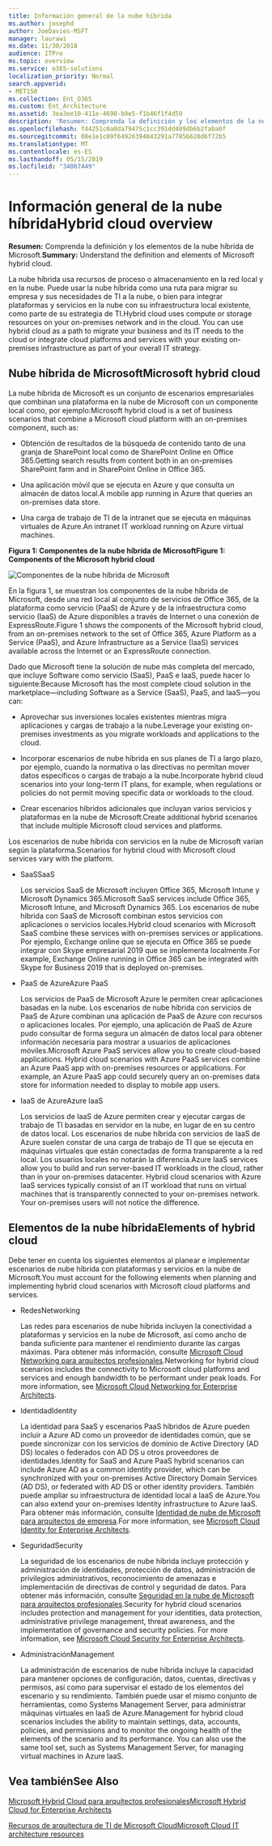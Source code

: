 ```yaml
---
title: Información general de la nube híbrida
ms.author: josephd
author: JoeDavies-MSFT
manager: laurawi
ms.date: 11/30/2018
audience: ITPro
ms.topic: overview
ms.service: o365-solutions
localization_priority: Normal
search.appverid:
- MET150
ms.collection: Ent_O365
ms.custom: Ent_Architecture
ms.assetid: 3ea3ee10-411e-4690-b9e5-f1b46f1f4d59
description: 'Resumen: Comprenda la definición y los elementos de la nube híbrida de Microsoft.'
ms.openlocfilehash: f44251c0a0da79475c1cc391dd409db6b2faba0f
ms.sourcegitcommit: 08e1e1c09f64926394043291a77856620d6f72b5
ms.translationtype: MT
ms.contentlocale: es-ES
ms.lasthandoff: 05/15/2019
ms.locfileid: "34067449"
---
```

# <a name="hybrid-cloud-overview"></a><span data-ttu-id="7ca5f-103">Información general de la nube híbrida</span><span class="sxs-lookup"><span data-stu-id="7ca5f-103">Hybrid cloud overview</span></span>

 <span data-ttu-id="7ca5f-104">**Resumen:** Comprenda la definición y los elementos de la nube híbrida de Microsoft.</span><span class="sxs-lookup"><span data-stu-id="7ca5f-104">**Summary:** Understand the definition and elements of Microsoft hybrid cloud.</span></span>
  
<span data-ttu-id="7ca5f-p101">La nube híbrida usa recursos de proceso o almacenamiento en la red local y en la nube. Puede usar la nube híbrida como una ruta para migrar su empresa y sus necesidades de TI a la nube, o bien para integrar plataformas y servicios en la nube con su infraestructura local existente, como parte de su estrategia de TI.</span><span class="sxs-lookup"><span data-stu-id="7ca5f-p101">Hybrid cloud uses compute or storage resources on your on-premises network and in the cloud. You can use hybrid cloud as a path to migrate your business and its IT needs to the cloud or integrate cloud platforms and services with your existing on-premises infrastructure as part of your overall IT strategy.</span></span>
  
## <a name="microsoft-hybrid-cloud"></a><span data-ttu-id="7ca5f-107">Nube híbrida de Microsoft</span><span class="sxs-lookup"><span data-stu-id="7ca5f-107">Microsoft hybrid cloud</span></span>

<span data-ttu-id="7ca5f-108">La nube híbrida de Microsoft es un conjunto de escenarios empresariales que combinan una plataforma en la nube de Microsoft con un componente local como, por ejemplo:</span><span class="sxs-lookup"><span data-stu-id="7ca5f-108">Microsoft hybrid cloud is a set of business scenarios that combine a Microsoft cloud platform with an on-premises component, such as:</span></span> 
  
- <span data-ttu-id="7ca5f-109">Obtención de resultados de la búsqueda de contenido tanto de una granja de SharePoint local como de SharePoint Online en Office 365.</span><span class="sxs-lookup"><span data-stu-id="7ca5f-109">Getting search results from content both in an on-premises SharePoint farm and in SharePoint Online in Office 365.</span></span>
    
- <span data-ttu-id="7ca5f-110">Una aplicación móvil que se ejecuta en Azure y que consulta un almacén de datos local.</span><span class="sxs-lookup"><span data-stu-id="7ca5f-110">A mobile app running in Azure that queries an on-premises data store.</span></span>
    
- <span data-ttu-id="7ca5f-111">Una carga de trabajo de TI de la intranet que se ejecuta en máquinas virtuales de Azure.</span><span class="sxs-lookup"><span data-stu-id="7ca5f-111">An intranet IT workload running on Azure virtual machines.</span></span>
    
<span data-ttu-id="7ca5f-112">**Figura 1: Componentes de la nube híbrida de Microsoft**</span><span class="sxs-lookup"><span data-stu-id="7ca5f-112">**Figure 1: Components of the Microsoft hybrid cloud**</span></span>

![Componentes de la nube híbrida de Microsoft](media/Hybrid-Poster/MS-Hybrid-Cloud.png)
  
<span data-ttu-id="7ca5f-114">En la figura 1, se muestran los componentes de la nube híbrida de Microsoft, desde una red local al conjunto de servicios de Office 365, de la plataforma como servicio (PaaS) de Azure y de la infraestructura como servicio (IaaS) de Azure disponibles a través de Internet o una conexión de ExpressRoute.</span><span class="sxs-lookup"><span data-stu-id="7ca5f-114">Figure 1 shows the components of the Microsoft hybrid cloud, from an on-premises network to the set of Office 365, Azure Platform as a Service (PaaS), and Azure Infrastructure as a Service (IaaS) services available across the Internet or an ExpressRoute connection.</span></span>
  
<span data-ttu-id="7ca5f-115">Dado que Microsoft tiene la solución de nube más completa del mercado, que incluye Software como servicio (SaaS), PaaS e IaaS, puede hacer lo siguiente:</span><span class="sxs-lookup"><span data-stu-id="7ca5f-115">Because Microsoft has the most complete cloud solution in the marketplace—including Software as a Service (SaaS), PaaS, and IaaS—you can:</span></span>
  
- <span data-ttu-id="7ca5f-116">Aprovechar sus inversiones locales existentes mientras migra aplicaciones y cargas de trabajo a la nube.</span><span class="sxs-lookup"><span data-stu-id="7ca5f-116">Leverage your existing on-premises investments as you migrate workloads and applications to the cloud.</span></span>
    
- <span data-ttu-id="7ca5f-117">Incorporar escenarios de nube híbrida en sus planes de TI a largo plazo, por ejemplo, cuando la normativa o las directivas no permitan mover datos específicos o cargas de trabajo a la nube.</span><span class="sxs-lookup"><span data-stu-id="7ca5f-117">Incorporate hybrid cloud scenarios into your long-term IT plans, for example, when regulations or policies do not permit moving specific data or workloads to the cloud.</span></span>
    
- <span data-ttu-id="7ca5f-118">Crear escenarios híbridos adicionales que incluyan varios servicios y plataformas en la nube de Microsoft.</span><span class="sxs-lookup"><span data-stu-id="7ca5f-118">Create additional hybrid scenarios that include multiple Microsoft cloud services and platforms.</span></span>
    
<span data-ttu-id="7ca5f-119">Los escenarios de nube híbrida con servicios en la nube de Microsoft varían según la plataforma.</span><span class="sxs-lookup"><span data-stu-id="7ca5f-119">Scenarios for hybrid cloud with Microsoft cloud services vary with the platform.</span></span>
  
- <span data-ttu-id="7ca5f-120">SaaS</span><span class="sxs-lookup"><span data-stu-id="7ca5f-120">SaaS</span></span>
    
    <span data-ttu-id="7ca5f-121">Los servicios SaaS de Microsoft incluyen Office 365, Microsoft Intune y Microsoft Dynamics 365.</span><span class="sxs-lookup"><span data-stu-id="7ca5f-121">Microsoft SaaS services include Office 365, Microsoft Intune, and Microsoft Dynamics 365.</span></span> <span data-ttu-id="7ca5f-122">Los escenarios de nube híbrida con SaaS de Microsoft combinan estos servicios con aplicaciones o servicios locales.</span><span class="sxs-lookup"><span data-stu-id="7ca5f-122">Hybrid cloud scenarios with Microsoft SaaS combine these services with on-premises services or applications.</span></span> <span data-ttu-id="7ca5f-123">Por ejemplo, Exchange online que se ejecuta en Office 365 se puede integrar con Skype empresarial 2019 que se implementa localmente.</span><span class="sxs-lookup"><span data-stu-id="7ca5f-123">For example, Exchange Online running in Office 365 can be integrated with Skype for Business 2019 that is deployed on-premises.</span></span>
    
- <span data-ttu-id="7ca5f-124">PaaS de Azure</span><span class="sxs-lookup"><span data-stu-id="7ca5f-124">Azure PaaS</span></span>
    
    <span data-ttu-id="7ca5f-p103">Los servicios de PaaS de Microsoft Azure le permiten crear aplicaciones basadas en la nube. Los escenarios de nube híbrida con servicios de PaaS de Azure combinan una aplicación de PaaS de Azure con recursos o aplicaciones locales. Por ejemplo, una aplicación de PaaS de Azure pudo consultar de forma segura un almacén de datos local para obtener información necesaria para mostrar a usuarios de aplicaciones móviles.</span><span class="sxs-lookup"><span data-stu-id="7ca5f-p103">Microsoft Azure PaaS services allow you to create cloud-based applications. Hybrid cloud scenarios with Azure PaaS services combine an Azure PaaS app with on-premises resources or applications. For example, an Azure PaaS app could securely query an on-premises data store for information needed to display to mobile app users.</span></span>
    
- <span data-ttu-id="7ca5f-128">IaaS de Azure</span><span class="sxs-lookup"><span data-stu-id="7ca5f-128">Azure IaaS</span></span>
    
    <span data-ttu-id="7ca5f-p104">Los servicios de IaaS de Azure permiten crear y ejecutar cargas de trabajo de TI basadas en servidor en la nube, en lugar de en su centro de datos local. Los escenarios de nube híbrida con servicios de IaaS de Azure suelen constar de una carga de trabajo de TI que se ejecuta en máquinas virtuales que están conectadas de forma transparente a la red local. Los usuarios locales no notarán la diferencia.</span><span class="sxs-lookup"><span data-stu-id="7ca5f-p104">Azure IaaS services allow you to build and run server-based IT workloads in the cloud, rather than in your on-premises datacenter. Hybrid cloud scenarios with Azure IaaS services typically consist of an IT workload that runs on virtual machines that is transparently connected to your on-premises network. Your on-premises users will not notice the difference.</span></span>
    
## <a name="elements-of-hybrid-cloud"></a><span data-ttu-id="7ca5f-132">Elementos de la nube híbrida</span><span class="sxs-lookup"><span data-stu-id="7ca5f-132">Elements of hybrid cloud</span></span>

<span data-ttu-id="7ca5f-133">Debe tener en cuenta los siguientes elementos al planear e implementar escenarios de nube híbrida con plataformas y servicios en la nube de Microsoft.</span><span class="sxs-lookup"><span data-stu-id="7ca5f-133">You must account for the following elements when planning and implementing hybrid cloud scenarios with Microsoft cloud platforms and services.</span></span>
  
- <span data-ttu-id="7ca5f-134">Redes</span><span class="sxs-lookup"><span data-stu-id="7ca5f-134">Networking</span></span>
    
    <span data-ttu-id="7ca5f-p105">Las redes para escenarios de nube híbrida incluyen la conectividad a plataformas y servicios en la nube de Microsoft, así como ancho de banda suficiente para mantener el rendimiento durante las cargas máximas. Para obtener más información, consulte [Microsoft Cloud Networking para arquitectos profesionales](microsoft-cloud-networking-for-enterprise-architects.md).</span><span class="sxs-lookup"><span data-stu-id="7ca5f-p105">Networking for hybrid cloud scenarios includes the connectivity to Microsoft cloud platforms and services and enough bandwidth to be performant under peak loads. For more information, see [Microsoft Cloud Networking for Enterprise Architects](microsoft-cloud-networking-for-enterprise-architects.md).</span></span>
    
- <span data-ttu-id="7ca5f-137">Identidad</span><span class="sxs-lookup"><span data-stu-id="7ca5f-137">Identity</span></span>
    
    <span data-ttu-id="7ca5f-138">La identidad para SaaS y escenarios PaaS híbridos de Azure pueden incluir a Azure AD como un proveedor de identidades común, que se puede sincronizar con los servicios de dominio de Active Directory (AD DS) locales o federados con AD DS u otros proveedores de identidades.</span><span class="sxs-lookup"><span data-stu-id="7ca5f-138">Identity for SaaS and Azure PaaS hybrid scenarios can include Azure AD as a common identity provider, which can be synchronized with your on-premises Active Directory Domain Services (AD DS), or federated with AD DS or other identity providers.</span></span> <span data-ttu-id="7ca5f-139">También puede ampliar su infraestructura de identidad local a IaaS de Azure.</span><span class="sxs-lookup"><span data-stu-id="7ca5f-139">You can also extend your on-premises Identity infrastructure to Azure IaaS.</span></span> <span data-ttu-id="7ca5f-140">Para obtener más información, consulte [Identidad de nube de Microsoft para arquitectos de empresa](microsoft-cloud-it-architecture-resources.md#identity).</span><span class="sxs-lookup"><span data-stu-id="7ca5f-140">For more information, see [Microsoft Cloud Identity for Enterprise Architects](microsoft-cloud-it-architecture-resources.md#identity).</span></span>
    
- <span data-ttu-id="7ca5f-141">Seguridad</span><span class="sxs-lookup"><span data-stu-id="7ca5f-141">Security</span></span>
    
    <span data-ttu-id="7ca5f-p107">La seguridad de los escenarios de nube híbrida incluye protección y administración de identidades, protección de datos, administración de privilegios administrativos, reconocimiento de amenazas e implementación de directivas de control y seguridad de datos. Para obtener más información, consulte [Seguridad en la nube de Microsoft para arquitectos profesionales](microsoft-cloud-it-architecture-resources.md#security).</span><span class="sxs-lookup"><span data-stu-id="7ca5f-p107">Security for hybrid cloud scenarios includes protection and management for your identities, data protection, administrative privilege management, threat awareness, and the implementation of governance and security policies. For more information, see [Microsoft Cloud Security for Enterprise Architects](microsoft-cloud-it-architecture-resources.md#security).</span></span>
    
- <span data-ttu-id="7ca5f-144">Administración</span><span class="sxs-lookup"><span data-stu-id="7ca5f-144">Management</span></span>
    
    <span data-ttu-id="7ca5f-p108">La administración de escenarios de nube híbrida incluye la capacidad para mantener opciones de configuración, datos, cuentas, directivas y permisos, así como para supervisar el estado de los elementos del escenario y su rendimiento. También puede usar el mismo conjunto de herramientas, como Systems Management Server, para administrar máquinas virtuales en IaaS de Azure.</span><span class="sxs-lookup"><span data-stu-id="7ca5f-p108">Management for hybrid cloud scenarios includes the ability to maintain settings, data, accounts, policies, and permissions and to monitor the ongoing health of the elements of the scenario and its performance. You can also use the same tool set, such as Systems Management Server, for managing virtual machines in Azure IaaS.</span></span>
    
## <a name="see-also"></a><span data-ttu-id="7ca5f-147">Vea también</span><span class="sxs-lookup"><span data-stu-id="7ca5f-147">See Also</span></span>

[<span data-ttu-id="7ca5f-148">Microsoft Hybrid Cloud para arquitectos profesionales</span><span class="sxs-lookup"><span data-stu-id="7ca5f-148">Microsoft Hybrid Cloud for Enterprise Architects</span></span>](microsoft-hybrid-cloud-for-enterprise-architects.md)
  
[<span data-ttu-id="7ca5f-149">Recursos de arquitectura de TI de Microsoft Cloud</span><span class="sxs-lookup"><span data-stu-id="7ca5f-149">Microsoft Cloud IT architecture resources</span></span>](microsoft-cloud-it-architecture-resources.md)

